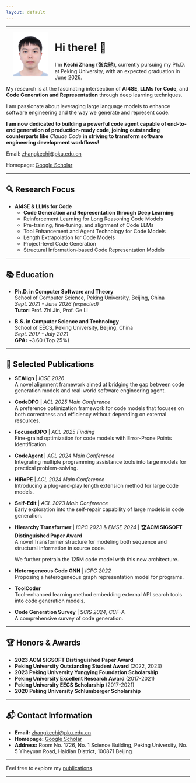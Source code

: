 ```yaml
---
layout: default
---
```


---

<img align="left" src="assets/photo.png" height="120" hspace="20">

# Hi there! 👋


I'm **Kechi Zhang (张克驰)**, currently pursuing my Ph.D. at Peking University, with an expected graduation in June 2026. 

My research is at the fascinating intersection of **AI4SE**, **LLMs for Code**, and **Code Generation and Representation** through deep learning techniques. 

I am passionate about leveraging large language models to enhance software engineering and the way we generate and represent code.

**I am now dedicated to building a powerful code agent capable of end-to-end generation of production-ready code, joining outstanding counterparts like** *Claude Code* **in striving to transform software engineering development workflows!**

Email: zhangkechi@pku.edu.cn

Homepage: [Google Scholar](https://scholar.google.com/citations?user=6AuwtXwAAAAJ&hl=en)

---

## 🔍 **Research Focus**

- **AI4SE & LLMs for Code**
  - **Code Generation and Representation through Deep Learning**
  - Reinforcement Learning for Long Reasoning Code Models
  - Pre-training, fine-tuning, and alignment of Code LLMs
  - Tool Enhancement and Agent Technology for Code Models
  - Length Extrapolation for Code Models
  - Project-level Code Generation
  - Structural Information-based Code Representation Models

---

## 📚 **Education**

- **Ph.D. in Computer Software and Theory**  
  School of Computer Science, Peking University, Beijing, China  
  *Sept. 2021 - June 2026 (expected)*  
  **Tutor:** Prof. Zhi Jin, Prof. Ge Li

- **B.S. in Computer Science and Technology**  
  School of EECS, Peking University, Beijing, China  
  *Sept. 2017 - July 2021*  
  **GPA:** ~3.60 (Top 25%)

---

## 📝 **Selected Publications**

- **SEAlign** | *ICSE 2026*  
  A novel alignment framework aimed at bridging the gap between code generation models and real-world software engineering agent.

- **CodeDPO** | *ACL 2025 Main Conference*  
  A preference optimization framework for code models that focuses on both correctness and efficiency without depending on external resources.

- **FocusedDPO** | *ACL 2025 Finding*  
  Fine-graind optimization for code models with Error-Prone Points Identification.

- **CodeAgent** | *ACL 2024 Main Conference*  
  Integrating multiple programming assistance tools into large models for practical problem-solving.
  
- **HiRoPE** | *ACL 2024 Main Conference*  
  Introducing a plug-and-play length extension method for large code models.
  
- **Self-Edit** | *ACL 2023 Main Conference*  
  Early exploration into the self-repair capability of large models in code generation.
  
- **Hierarchy Transformer** | *ICPC 2023* & *EMSE 2024* | **🏆ACM SIGSOFT Distinguished Paper Award**  
  A novel Transformer structure for modeling both sequence and structural information in source code.
  
  We further pretrain the 125M code model with this new architecture.
  
- **Heterogeneous Code GNN** | *ICPC 2022*  
  Proposing a heterogeneous graph representation model for programs.

- **ToolCoder**  
  Tool-enhanced learning method embedding external API search tools into code generation models.
  
- **Code Generation Survey** | *SCIS 2024, CCF-A*  
  A comprehensive survey of code generation.

---

## 🏆 **Honors & Awards**

- **2023 ACM SIGSOFT Distinguished Paper Award**
- **Peking University Outstanding Student Award** (2022, 2023)
- **2023 Peking University Yongying Foundation Scholarship**
- **Peking University Excellent Research Award** (2017-2021)
- **Peking University EECS Scholarship** (2017-2021)
- **2020 Peking University Schlumberger Scholarship**

---

## 📬 **Contact Information**

- **Email:** [zhangkechi@pku.edu.cn](mailto:zhangkechi@pku.edu.cn)  
- **Homepage:** [Google Scholar](https://scholar.google.com/citations?user=6AuwtXwAAAAJ)  
- **Address:** Room No. 1726, No. 1 Science Building, Peking University, No. 5 Yiheyuan Road, Haidian District, 100871 Beijing

---

Feel free to explore my [publications](/publications/).

---
